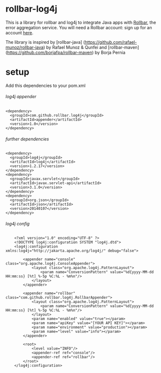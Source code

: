 rollbar-log4j
=============
This is a library for rollbar and log4j to integrate Java apps with [Rollbar](https://rollbar.com/), the error aggregation service. You will need a Rollbar account: sign up for an account [here](https://rollbar.com/signup/).

The library is inspired by [rollbar-java] (https://github.com/rafael-munoz/rollbar-java) by Rafael Munoz & Qunfei and
[rollbar-maven] (https://github.com/borjafpa/rollbar-maven) by Borja Pernia


setup
=============
Add this dependencies to your pom.xml

###### log4j appender 

    <dependency>
      <groupId>com.github.rollbar.log4j</groupId>
      <artifactId>appender</artifactId>
      <version>1.0</version>
    </dependency>
  
###### further dependencies

    <dependency>
      <groupId>log4j</groupId>
      <artifactId>log4j</artifactId>
      <version>1.2.17</version>
    </dependency>
    <dependency>
      <groupId>javax.servlet</groupId>
      <artifactId>javax.servlet-api</artifactId>
      <version>3.1.0</version>
    </dependency>
    <dependency>
      <groupId>org.json</groupId>
      <artifactId>json</artifactId>
      <version>20140107</version>
    </dependency>
    
###### log4j config

        <?xml version="1.0" encoding="UTF-8" ?>
        <!DOCTYPE log4j:configuration SYSTEM "log4j.dtd">
        <log4j:configuration xmlns:log4j="http://jakarta.apache.org/log4j/" debug="false">
        
            <appender name="console" class="org.apache.log4j.ConsoleAppender">
                <layout class="org.apache.log4j.PatternLayout">
                    <param name="ConversionPattern" value="%d{yyyy-MM-dd HH:mm:ss} [%t] %-5p %C:%L - %m%n"/>
                </layout>
            </appender>
        
            <appender name="rollbar" class="com.github.rollbar.log4j.RollbarAppender">
                <layout class="org.apache.log4j.PatternLayout">
                    <param name="ConversionPattern" value="%d{yyyy-MM-dd HH:mm:ss} [%t] %-5p %C:%L - %m%n"/>
                </layout>
                <param name="enabled" value="true"></param>
                <param name="apiKey" value="[YOUR API KEY]"></param>
                <param name="environment" value="production"></param>
                <param name="level" value="info"></param>
            </appender>
        
            <root>
                <level value="INFO"/>
                <appender-ref ref="console"/>
                <appender-ref ref="rollbar"/>
            </root>
        </log4j:configuration>

